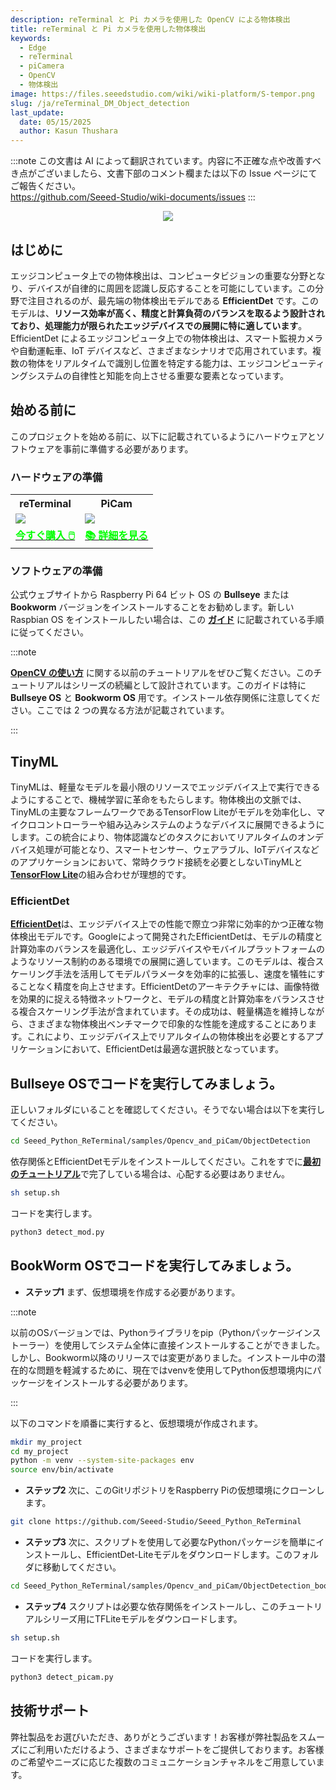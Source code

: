 ```yaml
---
description: reTerminal と Pi カメラを使用した OpenCV による物体検出
title: reTerminal と Pi カメラを使用した物体検出
keywords:
  - Edge
  - reTerminal 
  - piCamera
  - OpenCV
  - 物体検出
image: https://files.seeedstudio.com/wiki/wiki-platform/S-tempor.png
slug: /ja/reTerminal_DM_Object_detection
last_update:
  date: 05/15/2025
  author: Kasun Thushara
---
```

:::note
この文書は AI によって翻訳されています。内容に不正確な点や改善すべき点がございましたら、文書下部のコメント欄または以下の Issue ページにてご報告ください。  
https://github.com/Seeed-Studio/wiki-documents/issues
:::

<center><img width={1000} src="https://files.seeedstudio.com/wiki/ReTerminal/opencv/objectdetection2.gif" /></center>

## はじめに

エッジコンピュータ上での物体検出は、コンピュータビジョンの重要な分野となり、デバイスが自律的に周囲を認識し反応することを可能にしています。この分野で注目されるのが、最先端の物体検出モデルである **EfficientDet** です。このモデルは、**リソース効率が高く、精度と計算負荷のバランスを取るよう設計されており、処理能力が限られたエッジデバイスでの展開に特に適しています**。EfficientDet によるエッジコンピュータ上での物体検出は、スマート監視カメラや自動運転車、IoT デバイスなど、さまざまなシナリオで応用されています。複数の物体をリアルタイムで識別し位置を特定する能力は、エッジコンピューティングシステムの自律性と知能を向上させる重要な要素となっています。

## 始める前に

このプロジェクトを始める前に、以下に記載されているようにハードウェアとソフトウェアを事前に準備する必要があります。

### ハードウェアの準備

<div class="table-center">
	<table class="table-nobg">
    <tr class="table-trnobg">
      <th class="table-trnobg">reTerminal</th>
      <th class="table-trnobg">PiCam</th>
		</tr>
    <tr class="table-trnobg"></tr>
		<tr class="table-trnobg">
			<td class="table-trnobg"><div style={{textAlign:'center'}}><img src="https://files.seeedstudio.com/wiki/ReTerminal/frigate/reterminal.png" style={{width:300, height:'auto'}}/></div></td>
      <td class="table-trnobg"><div style={{textAlign:'center'}}><img src="https://files.seeedstudio.com/wiki/ReTerminal/Picam/picam2.jpg" style={{width:300, height:'auto'}}/></div></td>
		</tr>
    <tr class="table-trnobg"></tr>
		<tr class="table-trnobg">
			<td class="table-trnobg"><div class="get_one_now_container" style={{textAlign: 'center'}}><a class="get_one_now_item" href="https://www.seeedstudio.com/ReTerminal-with-CM4-p-4904.html?queryID=26220f25bcce77bc420c9c03059787c0&objectID=4904&indexName=bazaar_retailer_products" target="_blank">
              <strong><span><font color={'FFFFFF'} size={"4"}> 今すぐ購入 🖱️</font></span></strong>
          </a></div></td>
      <td class="table-trnobg"><div class="get_one_now_container" style={{textAlign: 'center'}}><a class="get_one_now_item" href="https://wiki.seeedstudio.com/ja/reTerminal-piCam/" target="_blank" rel="noopener noreferrer"><strong><span><font color={'FFFFFF'} size={"4"}>📚 詳細を見る</font></span></strong></a></div></td>
        </tr>
    </table>
    </div>

### ソフトウェアの準備

公式ウェブサイトから Raspberry Pi 64 ビット OS の **Bullseye** または **Bookworm** バージョンをインストールすることをお勧めします。新しい Raspbian OS をインストールしたい場合は、この [**ガイド**](https://wiki.seeedstudio.com/ja/reTerminal/#flash-raspberry-pi-os-64-bit-ubuntu-os-or-other-os-to-emmc) に記載されている手順に従ってください。

:::note

[**OpenCV の使い方**](https://wiki.seeedstudio.com/ja/reTerminal_DM_opencv/) に関する以前のチュートリアルをぜひご覧ください。このチュートリアルはシリーズの続編として設計されています。このガイドは特に **Bullseye OS** と **Bookworm OS** 用です。インストール依存関係に注意してください。ここでは 2 つの異なる方法が記載されています。

:::

## TinyML

TinyMLは、軽量なモデルを最小限のリソースでエッジデバイス上で実行できるようにすることで、機械学習に革命をもたらします。物体検出の文脈では、TinyMLの主要なフレームワークであるTensorFlow Liteがモデルを効率化し、マイクロコントローラーや組み込みシステムのようなデバイスに展開できるようにします。この統合により、物体認識などのタスクにおいてリアルタイムのオンデバイス処理が可能となり、スマートセンサー、ウェアラブル、IoTデバイスなどのアプリケーションにおいて、常時クラウド接続を必要としないTinyMLと[**TensorFlow Lite**](https://www.tensorflow.org/lite)の組み合わせが理想的です。

### EfficientDet

[**EfficientDet**](https://arxiv.org/abs/1911.09070)は、エッジデバイス上での性能で際立つ非常に効率的かつ正確な物体検出モデルです。Googleによって開発されたEfficientDetは、モデルの精度と計算効率のバランスを最適化し、エッジデバイスやモバイルプラットフォームのようなリソース制約のある環境での展開に適しています。このモデルは、複合スケーリング手法を活用してモデルパラメータを効率的に拡張し、速度を犠牲にすることなく精度を向上させます。EfficientDetのアーキテクチャには、画像特徴を効果的に捉える特徴ネットワークと、モデルの精度と計算効率をバランスさせる複合スケーリング手法が含まれています。その成功は、軽量構造を維持しながら、さまざまな物体検出ベンチマークで印象的な性能を達成することにあります。これにより、エッジデバイス上でリアルタイムの物体検出を必要とするアプリケーションにおいて、EfficientDetは最適な選択肢となっています。

## Bullseye OSでコードを実行してみましょう。

正しいフォルダにいることを確認してください。そうでない場合は以下を実行してください。

 ```sh
cd Seeed_Python_ReTerminal/samples/Opencv_and_piCam/ObjectDetection
 ```
依存関係とEfficientDetモデルをインストールしてください。これをすでに[**最初のチュートリアル**](https://wiki.seeedstudio.com/ja/Getting-start-opencv/)で完了している場合は、心配する必要はありません。

 ```sh
sh setup.sh
 ```
コードを実行します。
 ```sh
python3 detect_mod.py
 ```

## BookWorm OSでコードを実行してみましょう。

- **ステップ1** まず、仮想環境を作成する必要があります。

:::note

以前のOSバージョンでは、Pythonライブラリをpip（Pythonパッケージインストーラー）を使用してシステム全体に直接インストールすることができました。しかし、Bookworm以降のリリースでは変更がありました。インストール中の潜在的な問題を軽減するために、現在ではvenvを使用してPython仮想環境内にパッケージをインストールする必要があります。

:::

以下のコマンドを順番に実行すると、仮想環境が作成されます。

 ```sh
mkdir my_project
cd my_project
python -m venv --system-site-packages env
source env/bin/activate
 ```
- **ステップ2** 次に、このGitリポジトリをRaspberry Piの仮想環境にクローンします。

```sh
git clone https://github.com/Seeed-Studio/Seeed_Python_ReTerminal
 ```

- **ステップ3** 次に、スクリプトを使用して必要なPythonパッケージを簡単にインストールし、EfficientDet-Liteモデルをダウンロードします。このフォルダに移動してください。

```sh
cd Seeed_Python_ReTerminal/samples/Opencv_and_piCam/ObjectDetection_bookworm
```

- **ステップ4** スクリプトは必要な依存関係をインストールし、このチュートリアルシリーズ用にTFLiteモデルをダウンロードします。

```sh
sh setup.sh
```

コードを実行します。
 ```sh
python3 detect_picam.py
 ```

## 技術サポート

弊社製品をお選びいただき、ありがとうございます！お客様が弊社製品をスムーズにご利用いただけるよう、さまざまなサポートをご提供しております。お客様のご希望やニーズに応じた複数のコミュニケーションチャネルをご用意しています。

<div class="button_tech_support_container">
<a href="https://forum.seeedstudio.com/" class="button_forum"></a> 
<a href="https://www.seeedstudio.com/contacts" class="button_email"></a>
</div>

<div class="button_tech_support_container">
<a href="https://discord.gg/eWkprNDMU7" class="button_discord"></a> 
<a href="https://github.com/Seeed-Studio/wiki-documents/discussions/69" class="button_discussion"></a>
</div>